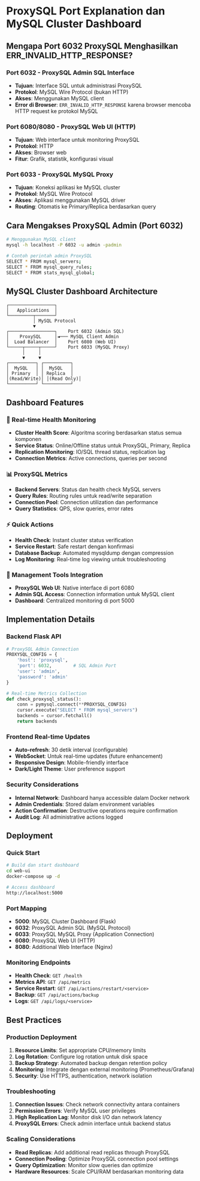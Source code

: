 # ProxySQL Port Explanation dan MySQL Cluster Dashboard

## Mengapa Port 6032 ProxySQL Menghasilkan ERR_INVALID_HTTP_RESPONSE?

### Port 6032 - ProxySQL Admin SQL Interface
- **Tujuan**: Interface SQL untuk administrasi ProxySQL
- **Protokol**: MySQL Wire Protocol (bukan HTTP)
- **Akses**: Menggunakan MySQL client
- **Error di Browser**: `ERR_INVALID_HTTP_RESPONSE` karena browser mencoba HTTP request ke protokol MySQL

### Port 6080/8080 - ProxySQL Web UI (HTTP)
- **Tujuan**: Web interface untuk monitoring ProxySQL
- **Protokol**: HTTP
- **Akses**: Browser web
- **Fitur**: Grafik, statistik, konfigurasi visual

### Port 6033 - ProxySQL MySQL Proxy
- **Tujuan**: Koneksi aplikasi ke MySQL cluster
- **Protokol**: MySQL Wire Protocol
- **Akses**: Aplikasi menggunakan MySQL driver
- **Routing**: Otomatis ke Primary/Replica berdasarkan query

## Cara Mengakses ProxySQL Admin (Port 6032)

```bash
# Menggunakan MySQL client
mysql -h localhost -P 6032 -u admin -padmin

# Contoh perintah admin ProxySQL
SELECT * FROM mysql_servers;
SELECT * FROM mysql_query_rules;
SELECT * FROM stats_mysql_global;
```

## MySQL Cluster Dashboard Architecture

```
┌─────────────────┐
│   Applications  │
└─────────┬───────┘
          │ MySQL Protocol
          ▼
┌─────────────────┐    Port 6032 (Admin SQL)
│    ProxySQL     │◄─── MySQL Client Admin
│  Load Balancer  │    Port 6080 (Web UI)
└─────┬─────┬─────┘    Port 6033 (MySQL Proxy)
      │     │
      ▼     ▼
┌──────────┐ ┌──────────┐
│  MySQL   │ │  MySQL   │
│ Primary  │ │ Replica  │
│(Read/Write)│ │(Read Only)│
└──────────┘ └──────────┘
```

## Dashboard Features

### 🏥 Real-time Health Monitoring
- **Cluster Health Score**: Algoritma scoring berdasarkan status semua komponen
- **Service Status**: Online/Offline status untuk ProxySQL, Primary, Replica
- **Replication Monitoring**: IO/SQL thread status, replication lag
- **Connection Metrics**: Active connections, queries per second

### 📊 ProxySQL Metrics
- **Backend Servers**: Status dan health check MySQL servers
- **Query Rules**: Routing rules untuk read/write separation
- **Connection Pool**: Connection utilization dan performance
- **Query Statistics**: QPS, slow queries, error rates

### ⚡ Quick Actions
- **Health Check**: Instant cluster status verification
- **Service Restart**: Safe restart dengan konfirmasi
- **Database Backup**: Automated mysqldump dengan compression
- **Log Monitoring**: Real-time log viewing untuk troubleshooting

### 🔧 Management Tools Integration
- **ProxySQL Web UI**: Native interface di port 6080
- **Admin SQL Access**: Connection information untuk MySQL client
- **Dashboard**: Centralized monitoring di port 5000

## Implementation Details

### Backend Flask API
```python
# ProxySQL Admin Connection
PROXYSQL_CONFIG = {
    'host': 'proxysql',
    'port': 6032,        # SQL Admin Port
    'user': 'admin',
    'password': 'admin'
}

# Real-time Metrics Collection
def check_proxysql_status():
    conn = pymysql.connect(**PROXYSQL_CONFIG)
    cursor.execute("SELECT * FROM mysql_servers")
    backends = cursor.fetchall()
    return backends
```

### Frontend Real-time Updates
- **Auto-refresh**: 30 detik interval (configurable)
- **WebSocket**: Untuk real-time updates (future enhancement)
- **Responsive Design**: Mobile-friendly interface
- **Dark/Light Theme**: User preference support

### Security Considerations
- **Internal Network**: Dashboard hanya accessible dalam Docker network
- **Admin Credentials**: Stored dalam environment variables
- **Action Confirmation**: Destructive operations require confirmation
- **Audit Log**: All administrative actions logged

## Deployment

### Quick Start
```bash
# Build dan start dashboard
cd web-ui
docker-compose up -d

# Access dashboard
http://localhost:5000
```

### Port Mapping
- **5000**: MySQL Cluster Dashboard (Flask)
- **6032**: ProxySQL Admin SQL (MySQL Protocol)
- **6033**: ProxySQL MySQL Proxy (Application Connection)
- **6080**: ProxySQL Web UI (HTTP)
- **8080**: Additional Web Interface (Nginx)

### Monitoring Endpoints
- **Health Check**: `GET /health`
- **Metrics API**: `GET /api/metrics`
- **Service Restart**: `GET /api/actions/restart/<service>`
- **Backup**: `GET /api/actions/backup`
- **Logs**: `GET /api/logs/<service>`

## Best Practices

### Production Deployment
1. **Resource Limits**: Set appropriate CPU/memory limits
2. **Log Rotation**: Configure log rotation untuk disk space
3. **Backup Strategy**: Automated backup dengan retention policy
4. **Monitoring**: Integrate dengan external monitoring (Prometheus/Grafana)
5. **Security**: Use HTTPS, authentication, network isolation

### Troubleshooting
1. **Connection Issues**: Check network connectivity antara containers
2. **Permission Errors**: Verify MySQL user privileges
3. **High Replication Lag**: Monitor disk I/O dan network latency
4. **ProxySQL Errors**: Check admin interface untuk backend status

### Scaling Considerations
- **Read Replicas**: Add additional read replicas through ProxySQL
- **Connection Pooling**: Optimize ProxySQL connection pool settings
- **Query Optimization**: Monitor slow queries dan optimize
- **Hardware Resources**: Scale CPU/RAM berdasarkan monitoring data
